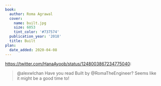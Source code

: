 ```yaml
---
book:
  author: Roma Agrawal
  cover:
    name: built.jpg
    size: 6053
    tint_color: '#737574'
  publication_year: '2018'
  title: Built
plan:
  date_added: 2020-04-08
---
```


<https://twitter.com/HanaAyoob/status/1248003867234775040>:

> @alexwlchan Have you read Built by @RomaTheEngineer? Seems like it might be a good time to!